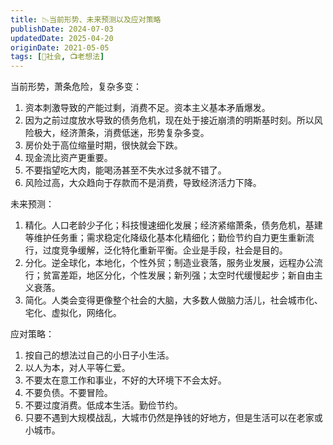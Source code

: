 ```yaml
---
title: 📉当前形势、未来预测以及应对策略
publishDate: 2024-07-03
updatedDate: 2025-04-20
originDate: 2021-05-05
tags: [👫社会, 📺老想法]
---
```


当前形势，萧条危险，复杂多变：

1. 资本刺激导致的产能过剩，消费不足。资本主义基本矛盾爆发。
2. 因为之前过度放水导致的债务危机，现在处于接近崩溃的明斯基时刻。所以风险极大，经济萧条，消费低迷，形势复杂多变。
3. 房价处于高位缩量时期，很快就会下跌。
4. 现金流比资产更重要。
5. 不要指望吃大肉，能喝汤甚至不失水过多就不错了。
6. 风险过高，大众趋向于存款而不是消费，导致经济活力下降。

未来预测：

1. 精化。人口老龄少子化；科技慢速细化发展；经济紧缩萧条，债务危机，基建等维护任务重；需求稳定化降级化基本化精细化；勤俭节约自力更生重新流行，过度竞争缓解，泛化特化重新平衡。企业是手段，社会是目的。
2. 分化。逆全球化，本地化，个性外贸；制造业衰落，服务业发展，远程办公流行；贫富差距，地区分化，个性发展；新列强；太空时代缓慢起步；新自由主义衰落。
3. 简化。人类会变得更像整个社会的大脑，大多数人做脑力活儿，社会城市化、宅化、虚拟化，网络化。

应对策略：

1. 按自己的想法过自己的小日子小生活。
2. 以人为本，对人平等仁爱。
3. 不要太在意工作和事业，不好的大环境下不会太好。
4. 不要负债。不要冒险。
5. 不要过度消费。低成本生活。勤俭节约。
6. 只要不遇到大规模战乱，大城市仍然是挣钱的好地方，但是生活可以在老家或小城市。
